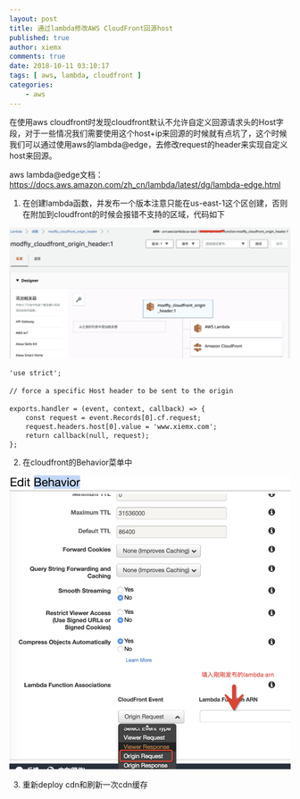 ```yaml
---
layout: post
title: 通过lambda修改AWS CloudFront回源host
published: true
author: xiemx
comments: true
date: 2018-10-11 03:10:17
tags: [ aws, lambda, cloudfront ]
categories:
    - aws
---
```

在使用aws cloudfront时发现cloudfront默认不允许自定义回源请求头的Host字段，对于一些情况我们需要使用这个host+ip来回源的时候就有点坑了，这个时候我们可以通过使用aws的lambda@edge，去修改request的header来实现自定义host来回源。

aws lambda@edge文档：https://docs.aws.amazon.com/zh_cn/lambda/latest/dg/lambda-edge.html

1. 在创建lambda函数，并发布一个版本注意只能在us-east-1这个区创建，否则在附加到cloudfront的时候会报错不支持的区域，代码如下

![img](/images/img_5bbef98529a61.png)

```
'use strict';

// force a specific Host header to be sent to the origin

exports.handler = (event, context, callback) => {
    const request = event.Records[0].cf.request;
    request.headers.host[0].value = 'www.xiemx.com';
    return callback(null, request);
};
```

2. 在cloudfront的Behavior菜单中

![img](/images/img_5bbefa0f833d9.png)

3. 重新deploy cdn和刷新一次cdn缓存